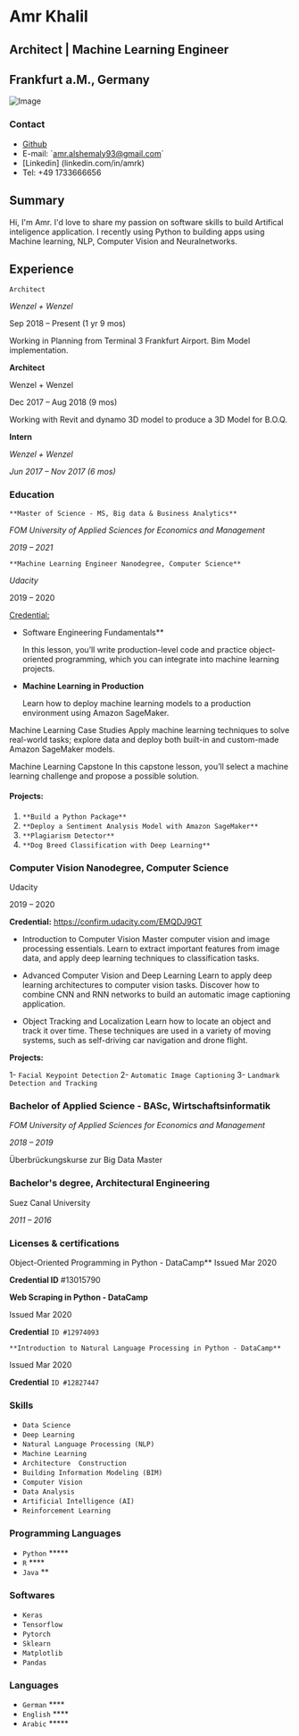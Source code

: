 # Amr Khalil 
## Architect | Machine Learning Engineer
## Frankfurt a.M., Germany
![Image](https://media-exp1.licdn.com/dms/image/C4E03AQEOGFI_q39YJw/profile-displayphoto-shrink_200_200/0?e=1594857600&v=beta&t=S23XUsYQ6T3z67begsRGdBMbzV0OUI-zM5oX6OiTLwQ)

### Contact
- [Github](https://github.com/amr-khalil)
- E-mail: `amr.alshemaly93@gmail.com´
- [Linkedin] (linkedin.com/in/amrk)
- Tel: +49 1733666656


## Summary
Hi, I'm Amr. I'd love to share my passion on software skills to build Artifical inteligence application. I recently using Python to building apps using Machine learning, NLP, Computer Vision and Neuralnetworks. 


## Experience

```Architect```

_Wenzel + Wenzel_

Sep 2018 – Present (1 yr 9 mos)

Working in Planning from Terminal 3 Frankfurt Airport. Bim Model implementation.

**Architect**

Wenzel + Wenzel

Dec 2017 – Aug 2018 (9 mos)

Working with Revit and dynamo 3D model to produce a 3D Model for B.O.Q.

**Intern**

_Wenzel + Wenzel_

_Jun 2017 – Nov 2017 (6 mos)_


### Education

```**Master of Science - MS, Big data & Business Analytics**```

_FOM University of Applied Sciences for Economics and Management_

_2019 – 2021_

```**Machine Learning Engineer Nanodegree, Computer Science**```

_Udacity_

2019 – 2020

[Credential:](https://graduation.udacity.com/confirm/C6C5HFRM)

- Software Engineering Fundamentals**

  In this lesson, you’ll write production-level code and practice object-oriented programming, which you can integrate into machine       learning projects.

- **Machine Learning in Production**
  
  Learn how to deploy machine learning models to a production environment using Amazon SageMaker.

Machine Learning Case Studies
Apply machine learning techniques to solve real-world tasks; explore data and deploy both built-in and custom-made Amazon SageMaker models.

Machine Learning Capstone
In this capstone lesson, you’ll select a machine learning challenge and propose a possible solution.

#### Projects:

1. ```**Build a Python Package**```
2. ```**Deploy a Sentiment Analysis Model with Amazon SageMaker**```
3. ```**Plagiarism Detector**```
4. ```**Dog Breed Classification with Deep Learning**```

### Computer Vision Nanodegree, Computer Science

Udacity

2019 – 2020

**Credential:**
https://confirm.udacity.com/EMQDJ9GT

- Introduction to Computer Vision
  Master computer vision and image processing essentials. Learn to extract important features from image data, and apply deep learning     techniques to classification tasks.

- Advanced Computer Vision and Deep Learning
  Learn to apply deep learning architectures to computer vision tasks. Discover how to combine CNN and RNN networks to build an  automatic image captioning application.

- Object Tracking and Localization
 Learn how to locate an object and track it over time. These techniques are used in a variety of moving systems, such as self-driving car navigation and drone flight.

**Projects:**

1- ```Facial Keypoint Detection```
2- ```Automatic Image Captioning```
3- ```Landmark Detection and Tracking```


### Bachelor of Applied Science - BASc, Wirtschaftsinformatik

_FOM University of Applied Sciences for Economics and Management_

_2018 – 2019_

Überbrückungskurse zur Big Data Master


### Bachelor's degree, Architectural Engineering
Suez Canal University

_2011 – 2016_


### Licenses & certifications

Object-Oriented Programming in Python - DataCamp**
Issued Mar 2020

**Credential ID** #13015790

**Web Scraping in Python - DataCamp**

Issued Mar 2020

**Credential** ```ID #12974093```

```**Introduction to Natural Language Processing in Python - DataCamp**```

Issued Mar 2020

**Credential** ```ID #12827447```


### Skills
- ```Data Science```
- ```Deep Learning```
- ```Natural Language Processing (NLP)```
- ```Machine Learning```
- ```Architecture  Construction```  
- ```Building Information Modeling (BIM)```
- ```Computer Vision```
- ```Data Analysis```
- ```Artificial Intelligence (AI)``` 
- ```Reinforcement Learning```

### Programming Languages
- ```Python``` *****
- ```R```      **** 
- ```Java```   ** 

### Softwares
- ```Keras```  
- ```Tensorflow```
- ```Pytorch```
- ```Sklearn```
- ```Matplotlib```
- ```Pandas```

### Languages
- ```German```  ****
- ```English``` ****
- ```Arabic```  *****
 
